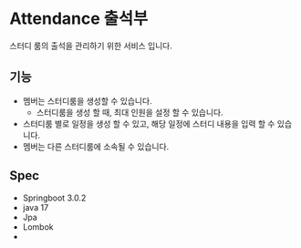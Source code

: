# Attendance 출석부
스터디 룸의 출석을 관리하기 위한 서비스 입니다.

## 기능
* 멤버는 스터디룸을 생성할 수 있습니다.
  * 스터디룸을 생성 할 때, 최대 인원을 설정 할 수 있습니다.
* 스터디룸 별로 일정을 생성 할 수 있고, 해당 일정에 스터디 내용을 입력 할 수 있습니다.
* 멤버는 다른 스터디룸에 소속될 수 있습니다.

## Spec
* Springboot 3.0.2
* java 17
* Jpa
* Lombok
* 